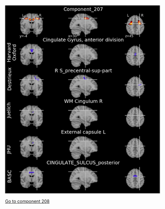 ![207](preliminary/207.jpg "Component 207")

[Go to component 208](https://parietal-inria.github.io/MODL_atlas/256/208 "Component 208")
